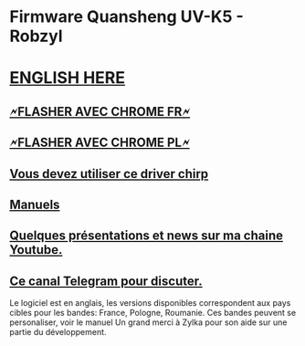 # Firmware Quansheng UV-K5 - Robzyl
<h1><a href="https://github-com.translate.goog/Robby69400/UV-K5-Firmware-Robby69/blob/master/README.md?_x_tr_sl=fr&_x_tr_tl=en&_x_tr_hl=fr&_x_tr_pto=wapp" rel="nofollow">ENGLISH HERE</a></h1>
<h2><a href="https://egzumer.github.io/uvtools/?firmwareURL=https://github.com/Robby69400/UV-K5-Firmware-Robby69/releases/download/V5.1/robzyl.fr.V5.1.bin" rel="nofollow"> 🗲FLASHER AVEC CHROME FR🗲 
</a></h2> <h2><a href="https://egzumer.github.io/uvtools/?firmwareURL=https://github.com/Robby69400/UV-K5-Firmware-Robby69/releases/download/V5.1/robzyl.pl.V5.1.bin" rel="nofollow"> 🗲FLASHER AVEC CHROME PL🗲 </a></h2>
<h2><a href="https://github.com/Robby69400/UV-K5-Firmware-Robby69/blob/master/Chirp/uvk5_Robby69.py" rel="nofollow"> Vous devez utiliser ce driver chirp</a></h2>
<h2><a href="https://github.com/Robby69400/UV-K5-Firmware-Robby69/tree/master/Manuals" rel="nofollow"> Manuels</a></h2>
<h2><a href="https://www.youtube.com/@robby_69400" rel="nofollow"> Quelques présentations et news sur ma chaine Youtube.</a></h2>
<h2><a href="https://t.me/k5robby69"> Ce canal Telegram pour discuter.</a></h2>

Le logiciel est en anglais, les versions disponibles correspondent aux pays cibles pour les bandes: France, Pologne, Roumanie.
Ces bandes peuvent se personaliser, voir le manuel
Un grand merci à Zylka pour son aide sur une partie du développement.
